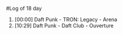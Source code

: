 #Log of 18 day

1. [00:00] Daft Punk - TRON: Legacy - Arena
1. [10:29] Daft Punk - Daft Club - Ouverture

